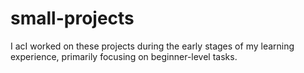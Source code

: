 # small-projects
 I acI worked on these projects during the early stages of my learning experience, primarily focusing on beginner-level tasks.
